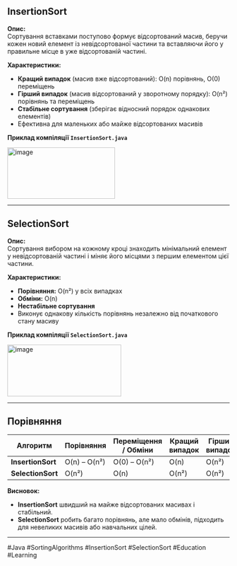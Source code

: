 ## InsertionSort

**Опис:**  
Сортування вставками поступово формує відсортований масив, беручи кожен новий елемент із невідсортованої частини та вставляючи його у правильне місце в уже відсортованій частині.

**Характеристики:**
- **Кращий випадок** (масив вже відсортований): O(n) порівнянь, O(0) переміщень  
- **Гірший випадок** (масив відсортований у зворотному порядку): O(n²) порівнянь та переміщень  
- **Стабільне сортування** (зберігає відносний порядок однакових елементів)  
- Ефективна для маленьких або майже відсортованих масивів  

**Приклад компіляції `InsertionSort.java`**  

<img width="244" height="116" alt="image" src="https://github.com/user-attachments/assets/60765860-c3a4-468b-b079-3e3617bfd9b7" />

---

## SelectionSort

**Опис:**  
Сортування вибором на кожному кроці знаходить мінімальний елемент у невідсортованій частині і міняє його місцями з першим елементом цієї частини.

**Характеристики:**
- **Порівняння:** O(n²) у всіх випадках  
- **Обміни:** O(n)  
- **Нестабільне сортування**  
- Виконує однакову кількість порівнянь незалежно від початкового стану масиву

**Приклад компіляції `SelectionSort.java`**  

<img width="258" height="117" alt="image" src="https://github.com/user-attachments/assets/89efd148-7305-422b-9ab4-155d0f7d8a23" />


---

## Порівняння

| Алгоритм            | Порівняння     | Переміщення / Обміни | Кращий випадок | Гірший випадок | Стабільність |
|---|---|---|---|---|---|
| **InsertionSort**   | O(n) – O(n²)| O(0) – O(n²)| O(n)| O(n²)| Так|
| **SelectionSort**   | O(n²)| O(n)| O(n²)| O(n²)| Ні|

**Висновок:**  
- **InsertionSort** швидший на майже відсортованих масивах і стабільний.  
- **SelectionSort** робить багато порівнянь, але мало обмінів, підходить для невеликих масивів або навчальних цілей.

---

#Java #SortingAlgorithms #InsertionSort #SelectionSort #Education #Learning
